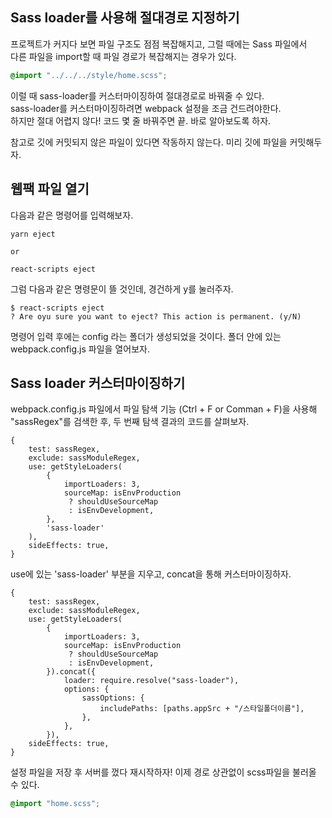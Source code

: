## Sass loader를 사용해 절대경로 지정하기

프로젝트가 커지다 보면 파일 구조도 점점 복잡해지고, 그럴 때에는 Sass 파일에서  
다른 파일을 import할 때 파일 경로가 복잡해지는 경우가 있다.

```scss
@import "../../../style/home.scss";
```

이럴 때 sass-loader를 커스터마이징하여 절대경로로 바꿔줄 수 있다.  
sass-loader를 커스터마이징하려면 webpack 설정을 조금 건드려야한다.  
하지만 절대 어렵지 않다! 코드 몇 줄 바꿔주면 끝. 바로 알아보도록 하자.

참고로 깃에 커밋되지 않은 파일이 있다면 작동하지 않는다. 미리 깃에 파일을 커밋해두자.

## 웹팩 파일 열기

다음과 같은 명령어를 입력해보자.

```
yarn eject

or

react-scripts eject
```

그럼 다음과 같은 명령문이 뜰 것인데, 경건하게 y를 눌러주자.

```
$ react-scripts eject
? Are oyu sure you want to eject? This action is permanent. (y/N)
```

명령어 입력 후에는 config 라는 폴더가 생성되었을 것이다. 폴더 안에 있는 webpack.config.js 파일을 열어보자.

## Sass loader 커스터마이징하기

webpack.config.js 파일에서 파일 탐색 기능 (Ctrl + F or Comman + F)을 사용해  
"sassRegex"를 검색한 후, 두 번째 탐색 결과의 코드를 살펴보자.

```
{
    test: sassRegex,
    exclude: sassModuleRegex,
    use: getStyleLoaders(
        {
            importLoaders: 3,
            sourceMap: isEnvProduction
             ? shouldUseSourceMap
             : isEnvDevelopment,
        },
        'sass-loader'
    ),
    sideEffects: true,
}
```

use에 있는 'sass-loader' 부분을 지우고, concat을 통해 커스터마이징하자.

```
{
    test: sassRegex,
    exclude: sassModuleRegex,
    use: getStyleLoaders(
        {
            importLoaders: 3,
            sourceMap: isEnvProduction
             ? shouldUseSourceMap
             : isEnvDevelopment,
        }).concat({
            loader: require.resolve("sass-loader"),
            options: {
                sassOptions: {
                    includePaths: [paths.appSrc + "/스타일폴더이름"],
                },
            },
        }),
    sideEffects: true,
}
```

설정 파일을 저장 후 서버를 껐다 재시작하자! 이제 경로 상관없이 scss파일을 불러올 수 있다.

```scss
@import "home.scss";
```
